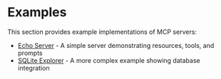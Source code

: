 # Examples

This section provides example implementations of MCP servers:

- [Echo Server](echo-server.md) - A simple server demonstrating resources, tools, and prompts
- [SQLite Explorer](sqlite-explorer.md) - A more complex example showing database integration 